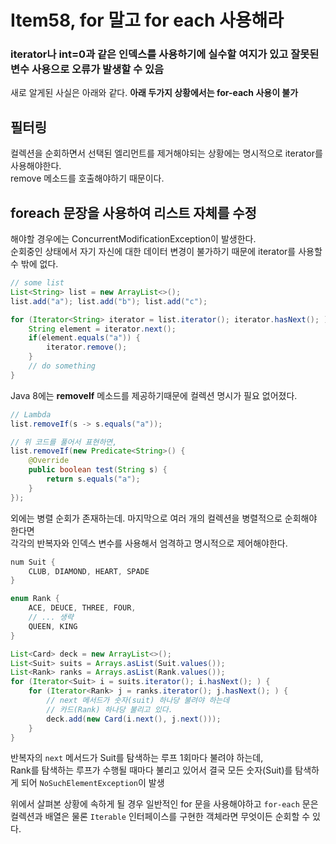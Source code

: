 # Item58, for 말고 for each 사용해라

### iterator나 int=0과 같은 인덱스를 사용하기에 실수할 여지가 있고 잘못된 변수 사용으로 오류가 발생할 수 있음

새로 알게된 사실은 아래와 같다.
**아래 두가지 상황에서는 for-each 사용이 불가**

## 필터링

컬렉션을 순회하면서 선택된 엘리먼트를 제거해야되는 상황에는 명시적으로 iterator를 사용해야한다.  
remove 메소드를 호출해야하기 때문이다.

## foreach 문장을 사용하여 리스트 자체를 수정

해야할 경우에는 ConcurrentModificationException이 발생한다.   
순회중인 상태에서 자기 자신에 대한 데이터 변경이 불가하기 때문에 iterator를 사용할 수 밖에 없다.

```java
// some list
List<String> list = new ArrayList<>();
list.add("a"); list.add("b"); list.add("c");

for (Iterator<String> iterator = list.iterator(); iterator.hasNext(); ) {
    String element = iterator.next();
    if(element.equals("a")) {
        iterator.remove();
    }
    // do something
}
```

Java 8에는 **removeIf** 메소드를 제공하기때문에 컬렉션 명시가 필요 없어졌다. 

```java
// Lambda
list.removeIf(s -> s.equals("a"));

// 위 코드를 풀어서 표현하면,
list.removeIf(new Predicate<String>() {
    @Override
    public boolean test(String s) {
        return s.equals("a");
    }
});
```

외에는 병렬 순회가 존재하는데. 마지막으로 여러 개의 컬렉션을 병렬적으로 순회해야 한다면   
각각의 반복자와 인덱스 변수를 사용해서 엄격하고 명시적으로 제어해야한다.

```java
num Suit {
    CLUB, DIAMOND, HEART, SPADE
}

enum Rank {
    ACE, DEUCE, THREE, FOUR, 
    // ... 생략 
    QUEEN, KING
}

List<Card> deck = new ArrayList<>();
List<Suit> suits = Arrays.asList(Suit.values());
List<Rank> ranks = Arrays.asList(Rank.values());
for (Iterator<Suit> i = suits.iterator(); i.hasNext(); ) {
    for (Iterator<Rank> j = ranks.iterator(); j.hasNext(); ) {
        // next 메서드가 숫자(suit) 하나당 불려야 하는데
        // 카드(Rank) 하나당 불리고 있다.
        deck.add(new Card(i.next(), j.next()));
    }
}
```

반복자의 `next` 메서드가 Suit를 탐색하는 루프 1회마다 불려야 하는데,   
Rank를 탐색하는 루프가 수행될 때마다 불리고 있어서 결국 모든 숫자(Suit)를 탐색하게 되어 `NoSuchElementException`이 발생  

위에서 살펴본 상황에 속하게 될 경우 일반적인 for 문을 사용해야하고 `for-each` 문은 컬렉션과 배열은 물론 `Iterable` 인터페이스를 구현한 객체라면 무엇이든 순회할 수 있다.

